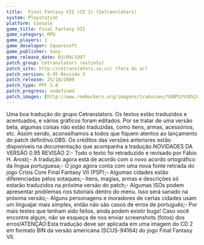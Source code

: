 ```yaml
---
title:  Final Fantasy VII (CD 2) (Cetranslators)
system: Playstation
platform: Console
game_title: Final Fantasy VII
game_category: RPG
game_players: 1
game_developer: Squaresoft
game_publisher: Sony
game_release_date: 03/09/1997
patch_group: Cetranslators (extinto)
patch_site: http://cetranslators.co.cc/ (fora do ar)
patch_version: 0.95 Revisão 2
patch_release: 25/10/2009
patch_type: PPF 3.0
patch_progress: undefined
patch_images: [http://www.romhackers.org/imagens/traducoes/%5BPS1%5D%20Final%20Fantasy%20VII%20-%20Cetranslators%20-%201.jpg,http://www.romhackers.org/imagens/traducoes/%5BPS1%5D%20Final%20Fantasy%20VII%20-%20Cetranslators%20-%204.jpg,http://www.romhackers.org/imagens/traducoes/%5BPS1%5D%20Final%20Fantasy%20VII%20-%20Cetranslators%20-%205.jpg]
---
```

Uma boa tradução do grupo Cetranslators. Os textos estão traduzidos e acentuados, e vários gráficos foram editados. Por se tratar de uma versão beta, algumas coisas não estão traduzidas, como itens, armas, acessórios, etc. Assim sendo, aconselhamos a todos que fiquem atentos ao lançamento do patch definitivo.OBS: Os créditos das versões anteriores estão disponíveis na documentação que acompanha a tradução.NOVIDADES DA VERSÃO 0.95 REVISÃO 2:- Todo o texto foi retraduzido e revisado por Fábio H. Arosti;- A tradução agora está de acordo com o novo acordo ortográfico da língua portuguesa;- O jogo agora conta com uma nova fonte retirada do jogo Crisis Core Final Fantasy VII (PSP);- Algumas cidades estão diferenciadas pelos sotaques;- Itens, magias, armas e descrições só estarão traduzidos na próxima versão do patch;- Algumas ISOs podem apresentar problemas nos tutoriais dentro do menu. Isso será sanado na próxima versão;- Alguns personagens e moradores de certas cidades usam um linguajar mais simples, então não são casos de erros de português;- Por mais testes que tenham sido feitos, ainda podem existir bugs! Caso você encontre algum, não se esqueça de nos enviar screenshots (fotos) dos erros!ATENÇÃO:Esta tradução deve ser aplicada em uma imagem do CD 2 em formato BIN da versão americana (SCUS-94164) do jogo Final Fantasy VII.